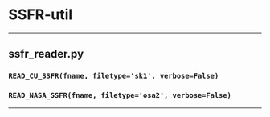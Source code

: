 # SSFR-util

--------

## ssfr_reader.py

### `READ_CU_SSFR(fname, filetype='sk1', verbose=False)`


### `READ_NASA_SSFR(fname, filetype='osa2', verbose=False)`

--------
